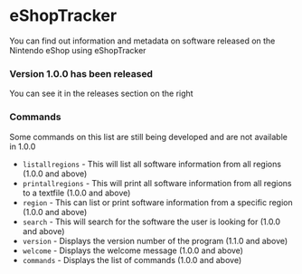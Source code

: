 # eShopTracker

You can find out information and metadata on software released on the Nintendo eShop using eShopTracker

### Version 1.0.0 has been released

You can see it in the releases section on the right

### Commands

Some commands on this list are still being developed and are not available in 1.0.0

- ```listallregions``` - This will list all software information from all regions (1.0.0 and above)
- ```printallregions``` - This will print all software information from all regions to a textfile (1.0.0 and above)
- ```region``` - This can list or print software information from a specific region (1.0.0 and above)
- ```search``` - This will search for the software the user is looking for (1.0.0 and above)
- ```version``` - Displays the version number of the program (1.1.0 and above)
- ```welcome``` - Displays the welcome message (1.0.0 and above)
- ```commands``` - Displays the list of commands (1.0.0 and above)
